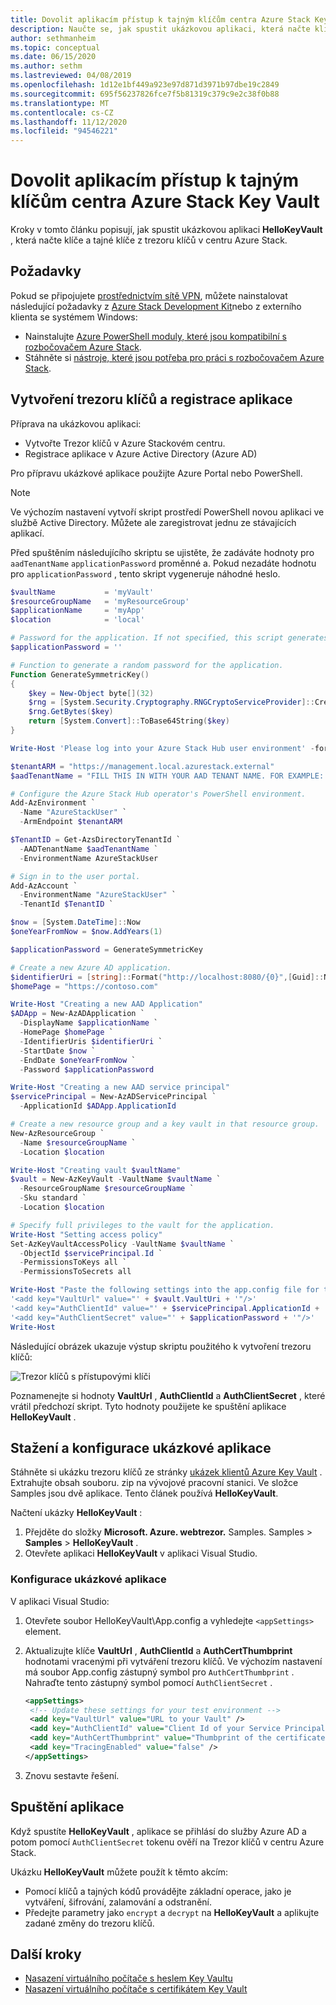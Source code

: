 ```yaml
---
title: Dovolit aplikacím přístup k tajným klíčům centra Azure Stack Key Vault
description: Naučte se, jak spustit ukázkovou aplikaci, která načte klíče a tajné klíče z trezoru klíčů v Azure Stack hub.
author: sethmanheim
ms.topic: conceptual
ms.date: 06/15/2020
ms.author: sethm
ms.lastreviewed: 04/08/2019
ms.openlocfilehash: 1d12e1bf449a923e97d871d3971b97dbe19c2849
ms.sourcegitcommit: 695f56237826fce7f5b81319c379c9e2c38f0b88
ms.translationtype: MT
ms.contentlocale: cs-CZ
ms.lasthandoff: 11/12/2020
ms.locfileid: "94546221"
---
```

# <a name="allow-apps-to-access-azure-stack-hub-key-vault-secrets"></a>Dovolit aplikacím přístup k tajným klíčům centra Azure Stack Key Vault

Kroky v tomto článku popisují, jak spustit ukázkovou aplikaci **HelloKeyVault** , která načte klíče a tajné klíče z trezoru klíčů v centru Azure Stack.

## <a name="prerequisites"></a>Požadavky

Pokud se připojujete [prostřednictvím sítě VPN](../asdk/asdk-connect.md#connect-to-azure-stack-using-vpn), můžete nainstalovat následující požadavky z [Azure Stack Development Kit](../asdk/asdk-connect.md#connect-to-azure-stack-using-rdp)nebo z externího klienta se systémem Windows:

* Nainstalujte [Azure PowerShell moduly, které jsou kompatibilní s rozbočovačem Azure Stack](../operator/powershell-install-az-module.md).
* Stáhněte si [nástroje, které jsou potřeba pro práci s rozbočovačem Azure Stack](../operator/azure-stack-powershell-download.md).

## <a name="create-a-key-vault-and-register-an-app"></a>Vytvoření trezoru klíčů a registrace aplikace

Příprava na ukázkovou aplikaci:

* Vytvořte Trezor klíčů v Azure Stackovém centru.
* Registrace aplikace v Azure Active Directory (Azure AD)

Pro přípravu ukázkové aplikace použijte Azure Portal nebo PowerShell.

> [!NOTE]
> Ve výchozím nastavení vytvoří skript prostředí PowerShell novou aplikaci ve službě Active Directory. Můžete ale zaregistrovat jednu ze stávajících aplikací.

Před spuštěním následujícího skriptu se ujistěte, že zadáváte hodnoty pro `aadTenantName` `applicationPassword` proměnné a. Pokud nezadáte hodnotu pro `applicationPassword` , tento skript vygeneruje náhodné heslo.

```powershell
$vaultName           = 'myVault'
$resourceGroupName   = 'myResourceGroup'
$applicationName     = 'myApp'
$location            = 'local'

# Password for the application. If not specified, this script generates a random password during app creation.
$applicationPassword = ''

# Function to generate a random password for the application.
Function GenerateSymmetricKey()
{
    $key = New-Object byte[](32)
    $rng = [System.Security.Cryptography.RNGCryptoServiceProvider]::Create()
    $rng.GetBytes($key)
    return [System.Convert]::ToBase64String($key)
}

Write-Host 'Please log into your Azure Stack Hub user environment' -foregroundcolor Green

$tenantARM = "https://management.local.azurestack.external"
$aadTenantName = "FILL THIS IN WITH YOUR AAD TENANT NAME. FOR EXAMPLE: myazurestack.onmicrosoft.com"

# Configure the Azure Stack Hub operator's PowerShell environment.
Add-AzEnvironment `
  -Name "AzureStackUser" `
  -ArmEndpoint $tenantARM

$TenantID = Get-AzsDirectoryTenantId `
  -AADTenantName $aadTenantName `
  -EnvironmentName AzureStackUser

# Sign in to the user portal.
Add-AzAccount `
  -EnvironmentName "AzureStackUser" `
  -TenantId $TenantID `

$now = [System.DateTime]::Now
$oneYearFromNow = $now.AddYears(1)

$applicationPassword = GenerateSymmetricKey

# Create a new Azure AD application.
$identifierUri = [string]::Format("http://localhost:8080/{0}",[Guid]::NewGuid().ToString("N"))
$homePage = "https://contoso.com"

Write-Host "Creating a new AAD Application"
$ADApp = New-AzADApplication `
  -DisplayName $applicationName `
  -HomePage $homePage `
  -IdentifierUris $identifierUri `
  -StartDate $now `
  -EndDate $oneYearFromNow `
  -Password $applicationPassword

Write-Host "Creating a new AAD service principal"
$servicePrincipal = New-AzADServicePrincipal `
  -ApplicationId $ADApp.ApplicationId

# Create a new resource group and a key vault in that resource group.
New-AzResourceGroup `
  -Name $resourceGroupName `
  -Location $location

Write-Host "Creating vault $vaultName"
$vault = New-AzKeyVault -VaultName $vaultName `
  -ResourceGroupName $resourceGroupName `
  -Sku standard `
  -Location $location

# Specify full privileges to the vault for the application.
Write-Host "Setting access policy"
Set-AzKeyVaultAccessPolicy -VaultName $vaultName `
  -ObjectId $servicePrincipal.Id `
  -PermissionsToKeys all `
  -PermissionsToSecrets all

Write-Host "Paste the following settings into the app.config file for the HelloKeyVault project:"
'<add key="VaultUrl" value="' + $vault.VaultUri + '"/>'
'<add key="AuthClientId" value="' + $servicePrincipal.ApplicationId + '"/>'
'<add key="AuthClientSecret" value="' + $applicationPassword + '"/>'
Write-Host
```

Následující obrázek ukazuje výstup skriptu použitého k vytvoření trezoru klíčů:

![Trezor klíčů s přístupovými klíči](media/azure-stack-key-vault-sample-app/settingsoutput.png)

Poznamenejte si hodnoty **VaultUrl** , **AuthClientId** a **AuthClientSecret** , které vrátil předchozí skript. Tyto hodnoty použijete ke spuštění aplikace **HelloKeyVault** .

## <a name="download-and-configure-the-sample-application"></a>Stažení a konfigurace ukázkové aplikace

Stáhněte si ukázku trezoru klíčů ze stránky [ukázek klientů Azure Key Vault](https://www.microsoft.com/download/details.aspx?id=45343) . Extrahujte obsah souboru. zip na vývojové pracovní stanici. Ve složce Samples jsou dvě aplikace. Tento článek používá **HelloKeyVault**.

Načtení ukázky **HelloKeyVault** :

1. Přejděte do složky **Microsoft. Azure. webtrezor.** Samples. Samples  >  **Samples**  >  **HelloKeyVault** .
2. Otevřete aplikaci **HelloKeyVault** v aplikaci Visual Studio.

### <a name="configure-the-sample-application"></a>Konfigurace ukázkové aplikace

V aplikaci Visual Studio:

1. Otevřete soubor HelloKeyVault\App.config a vyhledejte `<appSettings>` element.
2. Aktualizujte klíče **VaultUrl** , **AuthClientId** a **AuthCertThumbprint** hodnotami vracenými při vytváření trezoru klíčů. Ve výchozím nastavení má soubor App.config zástupný symbol pro `AuthCertThumbprint` . Nahraďte tento zástupný symbol pomocí `AuthClientSecret` .

   ```xml
   <appSettings>
    <!-- Update these settings for your test environment -->
    <add key="VaultUrl" value="URL to your Vault" />
    <add key="AuthClientId" value="Client Id of your Service Principal" />
    <add key="AuthCertThumbprint" value="Thumbprint of the certificate used for authentication" />
    <add key="TracingEnabled" value="false" />
   </appSettings>
   ```

3. Znovu sestavte řešení.

## <a name="run-the-app"></a>Spuštění aplikace

Když spustíte **HelloKeyVault** , aplikace se přihlásí do služby Azure AD a potom pomocí `AuthClientSecret` tokenu ověří na Trezor klíčů v centru Azure Stack.

Ukázku **HelloKeyVault** můžete použít k těmto akcím:

* Pomocí klíčů a tajných kódů provádějte základní operace, jako je vytváření, šifrování, zalamování a odstranění.
* Předejte parametry jako `encrypt` a `decrypt` na **HelloKeyVault** a aplikujte zadané změny do trezoru klíčů.

## <a name="next-steps"></a>Další kroky

* [Nasazení virtuálního počítače s heslem Key Vaultu](azure-stack-key-vault-deploy-vm-with-secret.md)
* [Nasazení virtuálního počítače s certifikátem Key Vault](azure-stack-key-vault-push-secret-into-vm.md)
